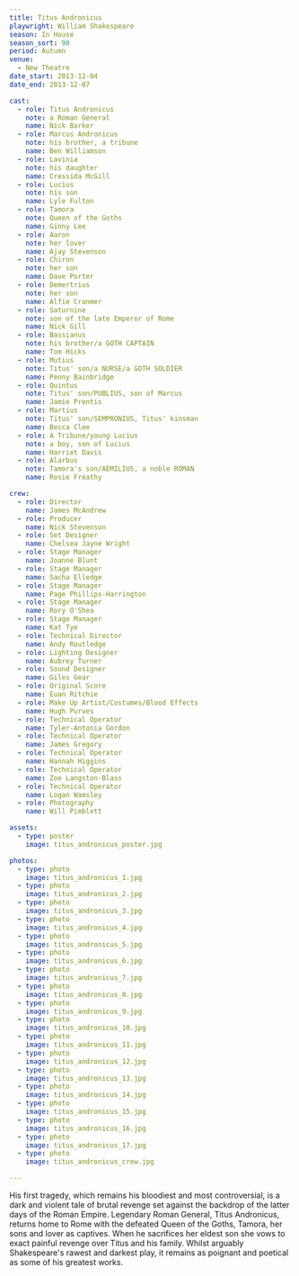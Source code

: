 ```yaml
---
title: Titus Andronicus
playwright: William Shakespeare
season: In House
season_sort: 90
period: Autumn
venue:
  - New Theatre
date_start: 2013-12-04
date_end: 2013-12-07

cast:
  - role: Titus Andronicus
    note: a Roman General
    name: Nick Barker
  - role: Marcus Andronicus
    note: his brother, a tribune
    name: Ben Williamson
  - role: Lavinia
    note: his daughter
    name: Cressida McGill
  - role: Lucius
    note: his son
    name: Lyle Fulton
  - role: Tamora
    note: Queen of the Goths
    name: Ginny Lee
  - role: Aaron
    note: her lover
    name: Ajay Stevenson
  - role: Chiron
    note: her son
    name: Dave Porter
  - role: Demertrius
    note: her son
    name: Alfie Cranmer
  - role: Saturnine
    note: son of the late Emperor of Rome
    name: Nick Gill
  - role: Bassianus
    note: his brother/a GOTH CAPTAIN
    name: Tom Hicks
  - role: Mutius
    note: Titus' son/a NURSE/a GOTH SOLDIER
    name: Penny Bainbridge
  - role: Quintus
    note: Titus' son/PUBLIUS, son of Marcus
    name: Jamie Prentis
  - role: Martius
    note: Titus' son/SEMPRONIUS, Titus' kinsman
    name: Becca Clee
  - role: A Tribune/young Lucius
    note: a boy, son of Lucius
    name: Harriet Davis
  - role: Alarbus
    note: Tamora's son/AEMILIUS, a noble ROMAN
    name: Rosie Freathy

crew:
  - role: Director
    name: James McAndrew
  - role: Producer
    name: Nick Stevenson
  - role: Set Designer
    name: Chelsea Jayne Wright
  - role: Stage Manager
    name: Joanne Blunt
  - role: Stage Manager
    name: Sacha Elledge
  - role: Stage Manager
    name: Page Phillips-Harrington
  - role: Stage Manager
    name: Rory O'Shea
  - role: Stage Manager
    name: Kat Tye
  - role: Technical Director
    name: Andy Routledge
  - role: Lighting Designer
    name: Aubrey Turner
  - role: Sound Designer
    name: Giles Gear
  - role: Original Score
    name: Euan Ritchie
  - role: Make Up Artist/Costumes/Blood Effects
    name: Hugh Purves
  - role: Technical Operator
    name: Tyler-Antonia Gordon
  - role: Technical Operator
    name: James Gregory
  - role: Technical Operator
    name: Hannah Higgins
  - role: Technical Operator
    name: Zoe Langston-Blass
  - role: Technical Operator
    name: Logan Wamsley
  - role: Photography
    name: Will Pimblett

assets:
  - type: poster
    image: titus_andronicus_poster.jpg

photos:
  - type: photo
    image: titus_andronicus_1.jpg
  - type: photo
    image: titus_andronicus_2.jpg
  - type: photo
    image: titus_andronicus_3.jpg
  - type: photo
    image: titus_andronicus_4.jpg
  - type: photo
    image: titus_andronicus_5.jpg
  - type: photo
    image: titus_andronicus_6.jpg
  - type: photo
    image: titus_andronicus_7.jpg
  - type: photo
    image: titus_andronicus_8.jpg
  - type: photo
    image: titus_andronicus_9.jpg
  - type: photo
    image: titus_andronicus_10.jpg
  - type: photo
    image: titus_andronicus_11.jpg
  - type: photo
    image: titus_andronicus_12.jpg
  - type: photo
    image: titus_andronicus_13.jpg
  - type: photo
    image: titus_andronicus_14.jpg
  - type: photo
    image: titus_andronicus_15.jpg
  - type: photo
    image: titus_andronicus_16.jpg
  - type: photo
    image: titus_andronicus_17.jpg
  - type: photo
    image: titus_andronicus_crew.jpg

---
```


His first tragedy, which remains his bloodiest and most controversial, is a dark and violent tale of brutal revenge set against the backdrop of the latter days of the Roman Empire. Legendary Roman General, Titus Andronicus, returns home to Rome with the defeated Queen of the Goths, Tamora, her sons and lover as captives. When he sacrifices her eldest son she vows to exact painful revenge over Titus and his family. Whilst arguably Shakespeare's rawest and darkest play, it remains as poignant and poetical as some of his greatest works.

